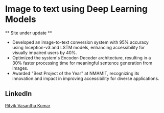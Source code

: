 # Image to text using Deep Learning Models
** Site under update **

- Developed an image-to-text conversion system with 95% accuracy using Inception-v3 and LSTM models, enhancing accessibility for visually impaired users by 40%.
- Optimized the system's Encoder-Decoder architecture, resulting in a 30% faster processing time for meaningful sentence generation from images.
- Awarded "Best Project of the Year" at NMAMIT, recognizing its innovation and impact in improving accessibility for diverse applications.

## LinkedIn
[Ritvik Vasantha Kumar](https://www.linkedin.com/in/ritvik-vk/)
